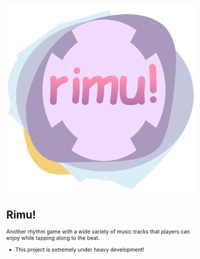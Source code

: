 <p align="center">
    <img width="500px" src="assets/logo.png">
</p>

# Rimu!

Another rhythm game with a wide variety of music tracks that players can enjoy while tapping along to the beat.

- This project is extremely under heavy development!
